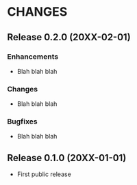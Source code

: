 CHANGES
=======


Release 0.2.0 (20XX-02-01)
--------------------------

### Enhancements

* Blah blah blah

### Changes

* Blah blah blah

### Bugfixes

* Blah blah blah


Release 0.1.0 (20XX-01-01)
--------------------------

* First public release
